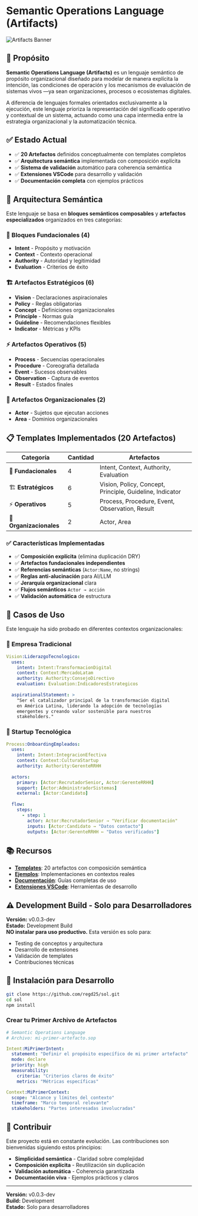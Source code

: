 # Semantic Operations Language (Artifacts)

![Artifacts Banner](https://img.shields.io/badge/Artifacts-Semantic%20Operations%20Language-blue)

## 🎯 Propósito

**Semantic Operations Language (Artifacts)** es un lenguaje semántico de propósito organizacional diseñado para modelar de manera explícita la intención, las condiciones de operación y los mecanismos de evaluación de sistemas vivos —ya sean organizaciones, procesos o ecosistemas digitales.

A diferencia de lenguajes formales orientados exclusivamente a la ejecución, este lenguaje prioriza la representación del significado operativo y contextual de un sistema, actuando como una capa intermedia entre la estrategia organizacional y la automatización técnica.

## ✅ Estado Actual

- ✅ **20 Artefactos** definidos conceptualmente con templates completos
- ✅ **Arquitectura semántica** implementada con composición explícita
- ✅ **Sistema de validación** automático para coherencia semántica
- ✅ **Extensiones VSCode** para desarrollo y validación
- ✅ **Documentación completa** con ejemplos prácticos

## 🧩 Arquitectura Semántica

Este lenguaje se basa en **bloques semánticos composables** y **artefactos especializados** organizados en tres categorías:

### 🧱 Bloques Fundacionales (4)
- **Intent** - Propósito y motivación
- **Context** - Contexto operacional  
- **Authority** - Autoridad y legitimidad
- **Evaluation** - Criterios de éxito

### 🏗️ Artefactos Estratégicos (6)
- **Vision** - Declaraciones aspiracionales
- **Policy** - Reglas obligatorias
- **Concept** - Definiciones organizacionales
- **Principle** - Normas guía
- **Guideline** - Recomendaciones flexibles
- **Indicator** - Métricas y KPIs

### ⚡ Artefactos Operativos (5)
- **Process** - Secuencias operacionales
- **Procedure** - Coreografía detallada
- **Event** - Sucesos observables
- **Observation** - Captura de eventos
- **Result** - Estados finales

### 🏢 Artefactos Organizacionales (2)
- **Actor** - Sujetos que ejecutan acciones
- **Area** - Dominios organizacionales

## 📋 Templates Implementados (20 Artefactos)

| Categoría | Cantidad | Artefactos |
|-----------|----------|------------|
| 🧠 **Fundacionales** | 4 | Intent, Context, Authority, Evaluation |
| 🏗️ **Estratégicos** | 6 | Vision, Policy, Concept, Principle, Guideline, Indicator |
| ⚡ **Operativos** | 5 | Process, Procedure, Event, Observation, Result |
| 🏢 **Organizacionales** | 2 | Actor, Area |

### ✅ Características Implementadas

- ✅ **Composición explícita** (elimina duplicación DRY)
- ✅ **Artefactos fundacionales independientes** 
- ✅ **Referencias semánticas** (`Actor:Name`, no strings)
- ✅ **Reglas anti-alucinación** para AI/LLM
- ✅ **Jerarquía organizacional** clara
- ✅ **Flujos semánticos** `Actor → acción`
- ✅ **Validación automática** de estructura

## 🚀 Casos de Uso

Este lenguaje ha sido probado en diferentes contextos organizacionales:

### 🏢 Empresa Tradicional
```yaml
Vision:LiderazgoTecnologico:
  uses:
    intent: Intent:TransformacionDigital
    context: Context:MercadoLatam
    authority: Authority:ConsejoDirectivo
    evaluation: Evaluation:IndicadoresEstrategicos
  
  aspirationalStatement: >
    "Ser el catalizador principal de la transformación digital 
    en América Latina, liderando la adopción de tecnologías 
    emergentes y creando valor sostenible para nuestros 
    stakeholders."
```

### 🚀 Startup Tecnológica
```yaml
Process:OnboardingEmpleados:
  uses:
    intent: Intent:IntegracionEfectiva
    context: Context:CulturaStartup
    authority: Authority:GerenteRRHH
  
  actors:
    primary: [Actor:RecrutadorSenior, Actor:GerenteRRHH]
    support: [Actor:AdministradorSistemas]
    external: [Actor:Candidato]
  
  flow:
    steps:
      - step: 1
        actor: Actor:RecrutadorSenior → "Verificar documentación"
        inputs: [Actor:Candidato → "Datos contacto"]
        outputs: [Actor:GerenteRRHH ← "Datos verificados"]
```

## 📚 Recursos

- **[Templates](docs/templates/)**: 20 artefactos con composición semántica
- **[Ejemplos](../examples/)**: Implementaciones en contextos reales
- **[Documentación](../docs/)**: Guías completas de uso
- **[Extensiones VSCode](../extension/)**: Herramientas de desarrollo

## ⚠️ Development Build - Solo para Desarrolladores

**Versión:** v0.0.3-dev  
**Estado:** Development Build  
**NO instalar para uso productivo.** Esta versión es solo para:

- Testing de conceptos y arquitectura
- Desarrollo de extensiones
- Validación de templates
- Contribuciones técnicas

## 🚀 Instalación para Desarrollo

```bash
git clone https://github.com/regd25/sol.git
cd sol
npm install
```

### Crear tu Primer Archivo de Artefactos

```yaml
# Semantic Operations Language
# Archivo: mi-primer-artefacto.sop

Intent:MiPrimerIntent:
  statement: "Definir el propósito específico de mi primer artefacto"
  mode: declare
  priority: high
  measurability:
    criteria: "Criterios claros de éxito"
    metrics: "Métricas específicas"

Context:MiPrimerContext:
  scope: "Alcance y límites del contexto"
  timeframe: "Marco temporal relevante"
  stakeholders: "Partes interesadas involucradas"
```

## 🤝 Contribuir

Este proyecto está en constante evolución. Las contribuciones son bienvenidas siguiendo estos principios:

- **Simplicidad semántica** - Claridad sobre complejidad
- **Composición explícita** - Reutilización sin duplicación
- **Validación automática** - Coherencia garantizada
- **Documentación viva** - Ejemplos prácticos y claros

---

**Versión:** v0.0.3-dev  
**Build:** Development  
**Estado:** Solo para desarrolladores
